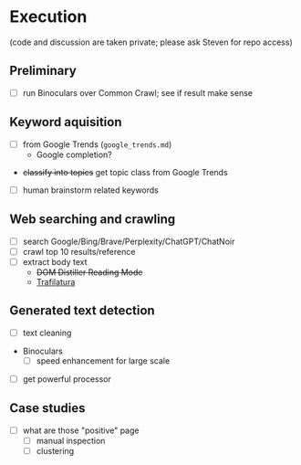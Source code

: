 # Execution

(code and discussion are taken private; please ask Steven for repo access)

## Preliminary

- [ ] run Binoculars over Common Crawl; see if result make sense

## Keyword aquisition

- [ ] from Google Trends (`google_trends.md`)
    - Google completion?
- ~~classify into topics~~ get topic class from Google Trends
- [ ] human brainstorm related keywords

## Web searching and crawling

- [ ] search Google/Bing/Brave/Perplexity/ChatGPT/ChatNoir
- [ ] crawl top 10 results/reference
- [ ] extract body text
    - ~~DOM Distiller Reading Mode~~
    - [Trafilatura](https://github.com/adbar/trafilatura)

## Generated text detection

- [ ] text cleaning
- Binoculars
    - [ ] speed enhancement for large scale
- [ ] get powerful processor

## Case studies

- [ ] what are those "positive" page
    - [ ] manual inspection
    - [ ] clustering
